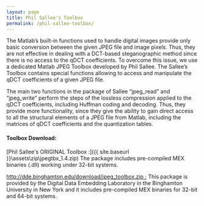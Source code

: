 ```yaml
---
layout: page
title: Phil Sallee's Toolbox
permalink: /phil-sallee-toolbox/
---
```


The Matlab’s built-in functions used to handle digital images provide only basic conversion between the given JPEG file and image pixels. Thus, they are not effective in dealing with a DCT-based steganographic method since there is no access to the qDCT coefficients. To overcome this issue, we use a dedicated Matlab JPEG Toolbox developed by Phil Sallee. The Sallee’s Toolbox contains special functions allowing to access and manipulate the qDCT coefficients of a given JPEG file.

The main two functions in the package of Sallee “jpeg_read” and “jpeg_write” perform the steps of the lossless compression applied to the qDCT coefficients, including Huffman coding and decoding. Thus, they provide more functionality, since they give the ability to gain direct access to all the structural elements of a JPEG file from Matlab, including the matrices of qDCT coefficients and the quantization tables.

#### Toolbox Download:


[Phil Sallee's ORIGINAL Toolbox :]({{ site.baseurl }}\assets\zip\jpegtbx_1.4.zip) The package includes pre-compiled MEX binaries (.dll) working under 32-bit systems.

[http://dde.binghamton.edu/download/jpeg_toolbox.zip :](http://dde.binghamton.edu/download/jpeg_toolbox.zip)
This package is provided by the Digital Data Embedding Laboratory in the Binghamton University in New York and it includes pre-compiled MEX binaries for 32-bit and 64-bit systems.


